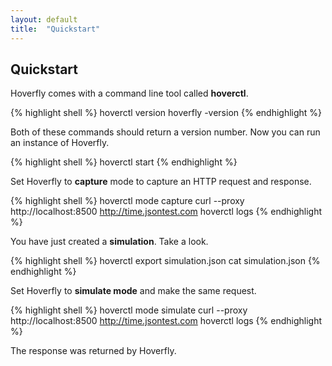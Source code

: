 ```yaml
---
layout: default
title:  "Quickstart"
---
```


<h2 id="quickstart">Quickstart</h2> 

Hoverfly comes with a command line tool called **hoverctl**. 

{% highlight shell %}
hoverctl version
hoverfly -version
{% endhighlight %}

Both of these commands should return a version number. Now you can run an instance of Hoverfly.

{% highlight shell %}
hoverctl start
{% endhighlight %}

Set Hoverfly to **capture** mode to capture an HTTP request and response.

{% highlight shell %}
hoverctl mode capture
curl --proxy http://localhost:8500 http://time.jsontest.com
hoverctl logs
{% endhighlight %}

You have just created a **simulation**. Take a look.

{% highlight shell %}
hoverctl export simulation.json
cat simulation.json
{% endhighlight %}

Set Hoverfly to **simulate mode** and make the same request.

{% highlight shell %}
hoverctl mode simulate
curl --proxy http://localhost:8500 http://time.jsontest.com
hoverctl logs
{% endhighlight %}

The response was returned by Hoverfly. 
